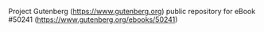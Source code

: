 Project Gutenberg (https://www.gutenberg.org) public repository for
eBook #50241 (https://www.gutenberg.org/ebooks/50241)
